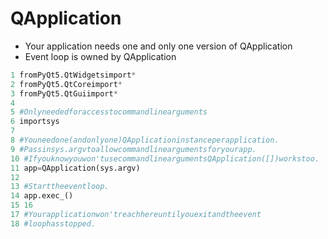 # QApplication

- Your application needs one and only one version of QApplication
- Event loop is owned by QApplication

```python
1 fromPyQt5.QtWidgetsimport*
2 fromPyQt5.QtCoreimport*
3 fromPyQt5.QtGuiimport*
4
5 #Onlyneededforaccesstocommandlinearguments
6 importsys
7
8 #Youneedone(andonlyone)QApplicationinstanceperapplication.
9 #Passinsys.argvtoallowcommandlineargumentsforyourapp.
10 #Ifyouknowyouwon'tusecommandlineargumentsQApplication([])workstoo.
11 app=QApplication(sys.argv)
12
13 #Starttheeventloop.
14 app.exec_()
15 16
17 #Yourapplicationwon'treachhereuntilyouexitandtheevent
18 #loophasstopped.

```